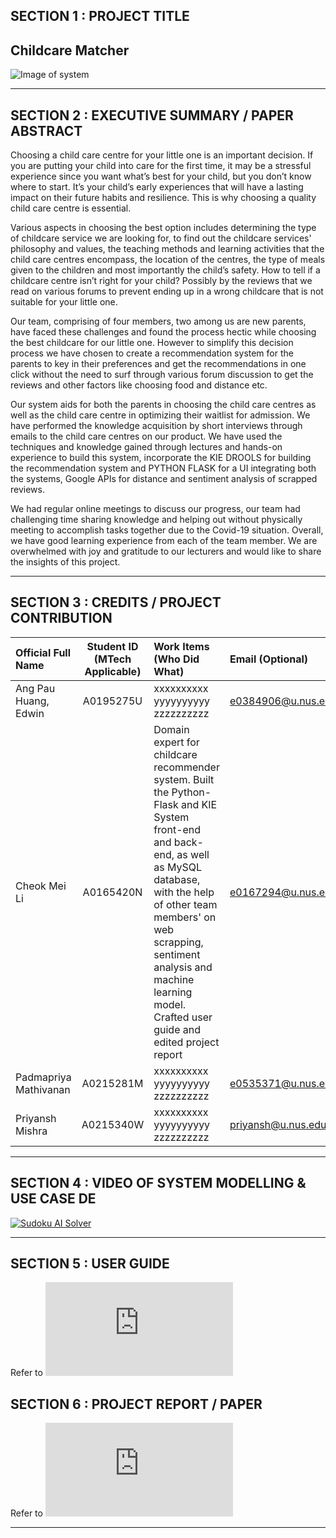 ## SECTION 1 : PROJECT TITLE
## Childcare Matcher

![Image of system](https://github.com/mabejeok/IRS-PM-2020-11-01-ISY5001-GRP1-ChildcareMatcher/blob/main/System%20Code/System%20pictures.png)


---

## SECTION 2 : EXECUTIVE SUMMARY / PAPER ABSTRACT
Choosing a child care centre for your little one is an important decision. If you are putting
your child into care for the first time, it may be a stressful experience since you want what’s
best for your child, but you don’t know where to start. It’s your child’s early experiences that
will have a lasting impact on their future habits and resilience. This is why choosing a quality
child care centre is essential.

Various aspects in choosing the best option includes determining the type of childcare service we are
looking for, to find out the childcare services' philosophy and values, the teaching methods and learning
activities that the child care centres encompass, the location of the centres, the type of meals
given to the children and most importantly the child’s safety. How to tell if a childcare centre
isn’t right for your child? Possibly by the reviews that we read on various forums to prevent
ending up in a wrong childcare that is not suitable for your little one.

Our team, comprising of four members, two among us are new parents, have faced these challenges
and found the process hectic while choosing the best childcare for our little one. However to
simplify this decision process we have chosen to create a recommendation system for the
parents to key in their preferences and get the recommendations in one click without the need
to surf through various forum discussion to get the reviews and other factors like choosing food
and distance etc.

Our system aids for both the parents in choosing the child care centres as well as the child care
centre in optimizing their waitlist for admission. We have performed the knowledge
acquisition by short interviews through emails to the child care centres on our product. We
have used the techniques and knowledge gained through lectures and hands-on experience to build this
system, incorporate the KIE DROOLS for building the recommendation system and
PYTHON FLASK for a UI integrating both the systems, Google APIs for distance and sentiment
analysis of scrapped reviews. 

We had regular online meetings to discuss our progress, our team had challenging time
sharing knowledge and helping out without physically meeting to accomplish tasks together
due to the Covid-19 situation. Overall, we have good learning experience from each of the team member.
We are overwhelmed with joy and gratitude to our lecturers and would like to share the
insights of this project. 

---

## SECTION 3 : CREDITS / PROJECT CONTRIBUTION

| Official Full Name  | Student ID (MTech Applicable)  | Work Items (Who Did What) | Email (Optional) |
| :------------ |:---------------:| :-----| :-----|
| Ang Pau Huang, Edwin | A0195275U | xxxxxxxxxx yyyyyyyyyy zzzzzzzzzz| e0384906@u.nus.edu |
| Cheok Mei Li | A0165420N | Domain expert for childcare recommender system. Built the Python-Flask and KIE System front-end and back-end, as well as MySQL database, with the help of other team members' on web scrapping, sentiment analysis and machine learning model. Crafted user guide and edited project report| e0167294@u.nus.edu |
| Padmapriya Mathivanan | A0215281M | xxxxxxxxxx yyyyyyyyyy zzzzzzzzzz| e0535371@u.nus.edu |
| Priyansh Mishra | A0215340W | xxxxxxxxxx yyyyyyyyyy zzzzzzzzzz| priyansh@u.nus.edu |

---

## SECTION 4 : VIDEO OF SYSTEM MODELLING & USE CASE DE
[![Sudoku AI Solver](http://img.youtube.com/vi/-AiYLUjP6o8/0.jpg)](https://youtu.be/-AiYLUjP6o8 "Sudoku AI Solver")

---

## SECTION 5 : USER GUIDE

Refer to ![Childcare Matcher User Guide.pdf in GitHub Project Report folder](https://github.com/mabejeok/IRS-PM-2020-11-01-ISY5001-GRP1-ChildcareMatcher/blob/main/Project%20Report/Childcare%20Matcher%20User%20Guide.pdf)

## SECTION 6 : PROJECT REPORT / PAPER

Refer to ![ProjectReport.pdf in GitHub Project Report folder](https://github.com/mabejeok/IRS-PM-2020-11-01-ISY5001-GRP1-ChildcareMatcher/blob/main/Project%20Report/ProjectReport.pdf)

---
